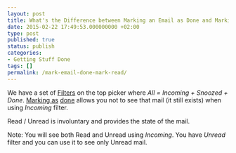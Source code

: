 ```yaml
---
layout: post
title: What's the Difference between Marking an Email as Done and Marking as Read?
date: 2015-02-22 17:49:53.000000000 +02:00
type: post
published: true
status: publish
categories:
- Getting Stuff Done
tags: []
permalink: /mark-email-done-mark-read/
---
```


We have a set of [Filters](/top-bar-left-triangle-menu/) on the top picker where *All = Incoming + Snoozed + Done*.
[Marking as](/mark-an-email-as-done/) [done](/mark-an-email-as-done/) allows you not to see that mail (it still exists) when using *Incoming* filter.

Read / Unread is involuntary and provides the state of the mail.

Note: You will see both Read and Unread using *Incoming*. You have *Unread* filter and you can use it to see only Unread mail.